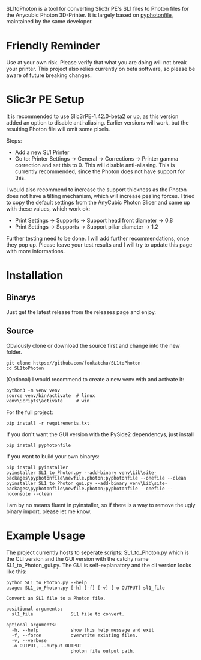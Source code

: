 SL1toPhoton is a tool for converting Slic3r PE's SL1 files to Photon files for the Anycubic Photon 3D-Printer. It is largely based on [pyphotonfile](https://github.com/fookatchu/pyphotonfile), maintained by the same developer.

Friendly Reminder
=================
   Use at your own risk. Please verify that what you are doing will not break your printer. This project also relies currently on beta software, so please be aware of future breaking changes.

Slic3r PE Setup
=================
It is recommended to use Slic3rPE-1.42.0-beta2 or up, as this version added an option to disable anti-aliasing. Earlier versions will work, but the resulting Photon file will omit some pixels.

Steps:
 - Add a new SL1 Printer
 - Go to: Printer Settings -> General -> Corrections -> Printer gamma correction and set this to 0. This will disable anti-aliasing. This is currently recommended, since the Photon does not have support for this.

I would also recommend to increase the support thickness as the Photon does not have a tilting mechanism, which will increase pealing forces. I tried to copy the default settings from the AnyCubic Photon Slicer and came up with these values, which work ok:
 - Print Settings -> Supports -> Support head front diameter -> 0.8
 - Print Settings -> Supports -> Support pillar diameter -> 1.2

Further testing need to be done. I will add further recommendations, once they pop up. Please leave your test results and I will try to update this page with more informations.


Installation
========================================

Binarys
-------
Just get the latest release from the releases page and enjoy.

Source
------
Obviously clone or download the source first and change into the new folder.
```
git clone https://github.com/fookatchu/SL1toPhoton
cd SL1toPhoton
```

(Optional) I would recommend to create a new venv with and activate it:
```
python3 -m venv venv
source venv/bin/activate  # linux
venv\Scripts\activate     # win
```

For the full project:
```
pip install -r requirements.txt
```

If you don't want the GUI version with the PySide2 dependencys, just install

```
pip install pyphotonfile
```

If you want to build your own binarys:
```
pip install pyinstaller
pyinstaller SL1_to_Photon.py --add-binary venv\Lib\site-packages\pyphotonfile\newfile.photon;pyphotonfile --onefile --clean
pyinstaller SL1_to_Photon_gui.py --add-binary venv\Lib\site-packages\pyphotonfile\newfile.photon;pyphotonfile --onefile --noconsole --clean
```
I am by no means fluent in pyinstaller, so if there is a way to remove the ugly binary import, please let me know.


Example Usage
========================================
The project currently hosts to seperate scripts: SL1_to_Photon.py which is the CLI version and the GUI version with the catchy name SL1_to_Photon_gui.py. The GUI is self-explanatory and the cli version looks like this:

```
python SL1_to_Photon.py --help
usage: SL1_to_Photon.py [-h] [-f] [-v] [-o OUTPUT] sl1_file

Convert an SL1 file to a Photon file.

positional arguments:
  sl1_file              SL1 file to convert.

optional arguments:
  -h, --help            show this help message and exit
  -f, --force           overwrite existing files.
  -v, --verbose
  -o OUTPUT, --output OUTPUT
                        photon file output path.
```